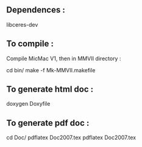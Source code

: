 Dependences :
-------------

libceres-dev


To compile :
------------

Compile MicMac V1, then in MMVII directory :

cd bin/
make -f Mk-MMVII.makefile


To generate html doc :
----------------------
doxygen Doxyfile 


To generate pdf doc :
---------------------

cd Doc/
pdflatex  Doc2007.tex
pdflatex  Doc2007.tex



